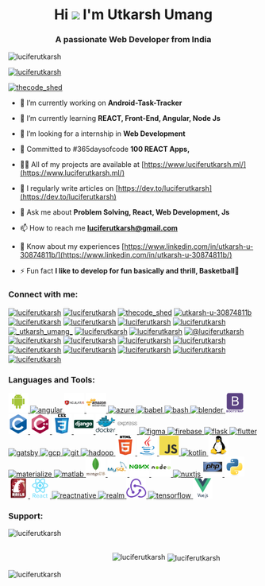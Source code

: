<h1 align="center">Hi <img src="https://raw.githubusercontent.com/MartinHeinz/MartinHeinz/master/wave.gif" width="30px"> I'm Utkarsh Umang</h1>
<h3 align="center">A passionate Web Developer from India</h3>

<p align="left"> <img src="https://komarev.com/ghpvc/?username=luciferutkarsh&label=Profile%20views&color=0e75b6&style=flat" alt="luciferutkarsh" /> </p>

<p align="left"> <a href="https://github.com/ryo-ma/github-profile-trophy"><img src="https://github-profile-trophy.vercel.app/?username=luciferutkarsh" alt="luciferutkarsh" /></a> </p>

<p align="left"> <a href="https://twitter.com/thecode_shed" target="blank"><img src="https://img.shields.io/twitter/follow/thecode_shed?logo=twitter&style=for-the-badge" alt="thecode_shed" /></a> </p>

- 🔭 I’m currently working on **Android-Task-Tracker**

- 🌱 I’m currently learning **REACT, Front-End, Angular, Node Js**

- 👯 I’m looking for a internship in **Web Development**

- 🚧 Committed to #365daysofcode **100 REACT Apps,**

- 👨‍💻 All of my projects are available at [https://www.luciferutkarsh.ml/](https://www.luciferutkarsh.ml/)

- 📝 I regularly write articles on [https://dev.to/luciferutkarsh](https://dev.to/luciferutkarsh)

- 💬 Ask me about **Problem Solving, React, Web Development, Js**

- 📫 How to reach me **luciferutkarsh@gmail.com**

- 📄 Know about my experiences [https://www.linkedin.com/in/utkarsh-u-30874811b/](https://www.linkedin.com/in/utkarsh-u-30874811b/)

- ⚡ Fun fact **I like to develop for fun basically and thrill, Basketball🏀**

<h3 align="left">Connect with me:</h3>
<p align="left">
<a href="https://codepen.io/luciferutkarsh" target="blank"><img align="center" src="https://raw.githubusercontent.com/rahuldkjain/github-profile-readme-generator/master/src/images/icons/Social/codepen.svg" alt="luciferutkarsh" height="30" width="40" /></a>
<a href="https://dev.to/luciferutkarsh" target="blank"><img align="center" src="https://cdn.jsdelivr.net/npm/simple-icons@3.0.1/icons/dev-dot-to.svg" alt="luciferutkarsh" height="30" width="40" /></a>
<a href="https://twitter.com/thecode_shed" target="blank"><img align="center" src="https://raw.githubusercontent.com/rahuldkjain/github-profile-readme-generator/master/src/images/icons/Social/twitter.svg" alt="thecode_shed" height="30" width="40" /></a>
<a href="https://linkedin.com/in/utkarsh-u-30874811b" target="blank"><img align="center" src="https://raw.githubusercontent.com/rahuldkjain/github-profile-readme-generator/master/src/images/icons/Social/linked-in-alt.svg" alt="utkarsh-u-30874811b" height="30" width="40" /></a>
<a href="https://stackoverflow.com/users/luciferutkarsh" target="blank"><img align="center" src="https://raw.githubusercontent.com/rahuldkjain/github-profile-readme-generator/master/src/images/icons/Social/stack-overflow.svg" alt="luciferutkarsh" height="30" width="40" /></a>
<a href="https://codesandbox.com/luciferutkarsh" target="blank"><img align="center" src="https://cdn.jsdelivr.net/npm/simple-icons@3.0.1/icons/codesandbox.svg" alt="luciferutkarsh" height="30" width="40" /></a>
<a href="https://kaggle.com/luciferutkarsh" target="blank"><img align="center" src="https://raw.githubusercontent.com/rahuldkjain/github-profile-readme-generator/master/src/images/icons/Social/kaggle.svg" alt="luciferutkarsh" height="30" width="40" /></a>
<a href="https://fb.com/luciferutkarsh" target="blank"><img align="center" src="https://raw.githubusercontent.com/rahuldkjain/github-profile-readme-generator/master/src/images/icons/Social/facebook.svg" alt="luciferutkarsh" height="30" width="40" /></a>
<a href="https://instagram.com/_utkarsh_umang_" target="blank"><img align="center" src="https://raw.githubusercontent.com/rahuldkjain/github-profile-readme-generator/master/src/images/icons/Social/instagram.svg" alt="_utkarsh_umang_" height="30" width="40" /></a>
<a href="https://dribbble.com/luciferutkarsh" target="blank"><img align="center" src="https://raw.githubusercontent.com/rahuldkjain/github-profile-readme-generator/master/src/images/icons/Social/dribbble.svg" alt="luciferutkarsh" height="30" width="40" /></a>
<a href="https://www.behance.net/luciferutkarsh" target="blank"><img align="center" src="https://raw.githubusercontent.com/rahuldkjain/github-profile-readme-generator/master/src/images/icons/Social/behance.svg" alt="luciferutkarsh" height="30" width="40" /></a>
<a href="https://medium.com/@luciferutkarsh" target="blank"><img align="center" src="https://raw.githubusercontent.com/rahuldkjain/github-profile-readme-generator/master/src/images/icons/Social/medium.svg" alt="@luciferutkarsh" height="30" width="40" /></a>
<a href="https://www.youtube.com/c/luciferutkarsh" target="blank"><img align="center" src="https://raw.githubusercontent.com/rahuldkjain/github-profile-readme-generator/master/src/images/icons/Social/youtube.svg" alt="luciferutkarsh" height="30" width="40" /></a>
<a href="https://www.codechef.com/users/luciferutkarsh" target="blank"><img align="center" src="https://cdn.jsdelivr.net/npm/simple-icons@3.1.0/icons/codechef.svg" alt="luciferutkarsh" height="30" width="40" /></a>
<a href="https://www.hackerrank.com/luciferutkarsh" target="blank"><img align="center" src="https://raw.githubusercontent.com/rahuldkjain/github-profile-readme-generator/master/src/images/icons/Social/hackerrank.svg" alt="luciferutkarsh" height="30" width="40" /></a>
<a href="https://codeforces.com/profile/luciferutkarsh" target="blank"><img align="center" src="https://cdn.jsdelivr.net/npm/simple-icons@3.0.1/icons/codeforces.svg" alt="luciferutkarsh" height="30" width="40" /></a>
<a href="https://www.leetcode.com/luciferutkarsh" target="blank"><img align="center" src="https://raw.githubusercontent.com/rahuldkjain/github-profile-readme-generator/master/src/images/icons/Social/leet-code.svg" alt="luciferutkarsh" height="30" width="40" /></a>
<a href="https://www.hackerearth.com/luciferutkarsh" target="blank"><img align="center" src="https://raw.githubusercontent.com/rahuldkjain/github-profile-readme-generator/master/src/images/icons/Social/hackerearth.svg" alt="luciferutkarsh" height="30" width="40" /></a>
<a href="https://auth.geeksforgeeks.org/user/luciferutkarsh" target="blank"><img align="center" src="https://raw.githubusercontent.com/rahuldkjain/github-profile-readme-generator/master/src/images/icons/Social/geeks-for-geeks.svg" alt="luciferutkarsh" height="30" width="40" /></a>
<a href="https://www.topcoder.com/members/luciferutkarsh" target="blank"><img align="center" src="https://cdn.jsdelivr.net/npm/simple-icons@3.0.1/icons/topcoder.svg" alt="luciferutkarsh" height="30" width="40" /></a>
<a href="https://discord.gg/luciferutkarsh" target="blank"><img align="center" src="https://raw.githubusercontent.com/rahuldkjain/github-profile-readme-generator/master/src/images/icons/Social/discord.svg" alt="luciferutkarsh" height="30" width="40" /></a>
</p>

<h3 align="left">Languages and Tools:</h3>
<p align="left"> <a href="https://developer.android.com" target="_blank"> <img src="https://raw.githubusercontent.com/devicons/devicon/master/icons/android/android-original-wordmark.svg" alt="android" width="40" height="40"/> </a> <a href="https://angular.io" target="_blank"> <img src="https://angular.io/assets/images/logos/angular/angular.svg" alt="angular" width="40" height="40"/> </a> <a href="https://angular.io" target="_blank"> <img src="https://raw.githubusercontent.com/devicons/devicon/master/icons/angularjs/angularjs-original-wordmark.svg" alt="angularjs" width="40" height="40"/> </a> <a href="https://aws.amazon.com" target="_blank"> <img src="https://raw.githubusercontent.com/devicons/devicon/master/icons/amazonwebservices/amazonwebservices-original-wordmark.svg" alt="aws" width="40" height="40"/> </a> <a href="https://azure.microsoft.com/en-in/" target="_blank"> <img src="https://www.vectorlogo.zone/logos/microsoft_azure/microsoft_azure-icon.svg" alt="azure" width="40" height="40"/> </a> <a href="https://babeljs.io/" target="_blank"> <img src="https://www.vectorlogo.zone/logos/babeljs/babeljs-icon.svg" alt="babel" width="40" height="40"/> </a> <a href="https://www.gnu.org/software/bash/" target="_blank"> <img src="https://www.vectorlogo.zone/logos/gnu_bash/gnu_bash-icon.svg" alt="bash" width="40" height="40"/> </a> <a href="https://www.blender.org/" target="_blank"> <img src="https://download.blender.org/branding/community/blender_community_badge_white.svg" alt="blender" width="40" height="40"/> </a> <a href="https://getbootstrap.com" target="_blank"> <img src="https://raw.githubusercontent.com/devicons/devicon/master/icons/bootstrap/bootstrap-plain-wordmark.svg" alt="bootstrap" width="40" height="40"/> </a> <a href="https://www.cprogramming.com/" target="_blank"> <img src="https://raw.githubusercontent.com/devicons/devicon/master/icons/c/c-original.svg" alt="c" width="40" height="40"/> </a> <a href="https://www.w3schools.com/cpp/" target="_blank"> <img src="https://raw.githubusercontent.com/devicons/devicon/master/icons/cplusplus/cplusplus-original.svg" alt="cplusplus" width="40" height="40"/> </a> <a href="https://www.w3schools.com/css/" target="_blank"> <img src="https://raw.githubusercontent.com/devicons/devicon/master/icons/css3/css3-original-wordmark.svg" alt="css3" width="40" height="40"/> </a> <a href="https://www.djangoproject.com/" target="_blank"> <img src="https://raw.githubusercontent.com/devicons/devicon/master/icons/django/django-original.svg" alt="django" width="40" height="40"/> </a> <a href="https://www.docker.com/" target="_blank"> <img src="https://raw.githubusercontent.com/devicons/devicon/master/icons/docker/docker-original-wordmark.svg" alt="docker" width="40" height="40"/> </a> <a href="https://expressjs.com" target="_blank"> <img src="https://raw.githubusercontent.com/devicons/devicon/master/icons/express/express-original-wordmark.svg" alt="express" width="40" height="40"/> </a> <a href="https://www.figma.com/" target="_blank"> <img src="https://www.vectorlogo.zone/logos/figma/figma-icon.svg" alt="figma" width="40" height="40"/> </a> <a href="https://firebase.google.com/" target="_blank"> <img src="https://www.vectorlogo.zone/logos/firebase/firebase-icon.svg" alt="firebase" width="40" height="40"/> </a> <a href="https://flask.palletsprojects.com/" target="_blank"> <img src="https://www.vectorlogo.zone/logos/pocoo_flask/pocoo_flask-icon.svg" alt="flask" width="40" height="40"/> </a> <a href="https://flutter.dev" target="_blank"> <img src="https://www.vectorlogo.zone/logos/flutterio/flutterio-icon.svg" alt="flutter" width="40" height="40"/> </a> <a href="https://www.gatsbyjs.com/" target="_blank"> <img src="https://www.vectorlogo.zone/logos/gatsbyjs/gatsbyjs-icon.svg" alt="gatsby" width="40" height="40"/> </a> <a href="https://cloud.google.com" target="_blank"> <img src="https://www.vectorlogo.zone/logos/google_cloud/google_cloud-icon.svg" alt="gcp" width="40" height="40"/> </a> <a href="https://git-scm.com/" target="_blank"> <img src="https://www.vectorlogo.zone/logos/git-scm/git-scm-icon.svg" alt="git" width="40" height="40"/> </a> <a href="https://hadoop.apache.org/" target="_blank"> <img src="https://www.vectorlogo.zone/logos/apache_hadoop/apache_hadoop-icon.svg" alt="hadoop" width="40" height="40"/> </a> <a href="https://www.w3.org/html/" target="_blank"> <img src="https://raw.githubusercontent.com/devicons/devicon/master/icons/html5/html5-original-wordmark.svg" alt="html5" width="40" height="40"/> </a> <a href="https://www.java.com" target="_blank"> <img src="https://raw.githubusercontent.com/devicons/devicon/master/icons/java/java-original.svg" alt="java" width="40" height="40"/> </a> <a href="https://developer.mozilla.org/en-US/docs/Web/JavaScript" target="_blank"> <img src="https://raw.githubusercontent.com/devicons/devicon/master/icons/javascript/javascript-original.svg" alt="javascript" width="40" height="40"/> </a> <a href="https://kotlinlang.org" target="_blank"> <img src="https://www.vectorlogo.zone/logos/kotlinlang/kotlinlang-icon.svg" alt="kotlin" width="40" height="40"/> </a> <a href="https://www.linux.org/" target="_blank"> <img src="https://raw.githubusercontent.com/devicons/devicon/master/icons/linux/linux-original.svg" alt="linux" width="40" height="40"/> </a> <a href="https://materializecss.com/" target="_blank"> <img src="https://raw.githubusercontent.com/prplx/svg-logos/5585531d45d294869c4eaab4d7cf2e9c167710a9/svg/materialize.svg" alt="materialize" width="40" height="40"/> </a> <a href="https://www.mathworks.com/" target="_blank"> <img src="https://upload.wikimedia.org/wikipedia/commons/2/21/Matlab_Logo.png" alt="matlab" width="40" height="40"/> </a> <a href="https://www.mongodb.com/" target="_blank"> <img src="https://raw.githubusercontent.com/devicons/devicon/master/icons/mongodb/mongodb-original-wordmark.svg" alt="mongodb" width="40" height="40"/> </a> <a href="https://www.mysql.com/" target="_blank"> <img src="https://raw.githubusercontent.com/devicons/devicon/master/icons/mysql/mysql-original-wordmark.svg" alt="mysql" width="40" height="40"/> </a> <a href="https://www.nginx.com" target="_blank"> <img src="https://raw.githubusercontent.com/devicons/devicon/master/icons/nginx/nginx-original.svg" alt="nginx" width="40" height="40"/> </a> <a href="https://nodejs.org" target="_blank"> <img src="https://raw.githubusercontent.com/devicons/devicon/master/icons/nodejs/nodejs-original-wordmark.svg" alt="nodejs" width="40" height="40"/> </a> <a href="https://nuxtjs.org/" target="_blank"> <img src="https://www.vectorlogo.zone/logos/nuxtjs/nuxtjs-icon.svg" alt="nuxtjs" width="40" height="40"/> </a> <a href="https://www.php.net" target="_blank"> <img src="https://raw.githubusercontent.com/devicons/devicon/master/icons/php/php-original.svg" alt="php" width="40" height="40"/> </a> <a href="https://www.python.org" target="_blank"> <img src="https://raw.githubusercontent.com/devicons/devicon/master/icons/python/python-original.svg" alt="python" width="40" height="40"/> </a> <a href="https://rubyonrails.org" target="_blank"> <img src="https://raw.githubusercontent.com/devicons/devicon/master/icons/rails/rails-original-wordmark.svg" alt="rails" width="40" height="40"/> </a> <a href="https://reactjs.org/" target="_blank"> <img src="https://raw.githubusercontent.com/devicons/devicon/master/icons/react/react-original-wordmark.svg" alt="react" width="40" height="40"/> </a> <a href="https://reactnative.dev/" target="_blank"> <img src="https://reactnative.dev/img/header_logo.svg" alt="reactnative" width="40" height="40"/> </a> <a href="https://realm.io/" target="_blank"> <img src="https://raw.githubusercontent.com/bestofjs/bestofjs-webui/8665e8c267a0215f3159df28b33c365198101df5/public/logos/realm.svg" alt="realm" width="40" height="40"/> </a> <a href="https://redux.js.org" target="_blank"> <img src="https://raw.githubusercontent.com/devicons/devicon/master/icons/redux/redux-original.svg" alt="redux" width="40" height="40"/> </a> <a href="https://www.tensorflow.org" target="_blank"> <img src="https://www.vectorlogo.zone/logos/tensorflow/tensorflow-icon.svg" alt="tensorflow" width="40" height="40"/> </a> <a href="https://vuejs.org/" target="_blank"> <img src="https://raw.githubusercontent.com/devicons/devicon/master/icons/vuejs/vuejs-original-wordmark.svg" alt="vuejs" width="40" height="40"/> </a> </p>


<h3 align="left">Support:</h3>
<p><a href="https://www.buymeacoffee.com/luciferutkarsh"> <img align="left" src="https://cdn.buymeacoffee.com/buttons/v2/default-yellow.png" height="50" width="210" alt="luciferutkarsh" /></a></p><br><br>


<p><img align="left" src="https://github-readme-stats.vercel.app/api/top-langs?username=luciferutkarsh&show_icons=true&locale=en&layout=compact" alt="luciferutkarsh" /></p>

<p>&nbsp;<img align="center" src="https://github-readme-stats.vercel.app/api?username=luciferutkarsh&show_icons=true&locale=en" alt="luciferutkarsh" /></p>

<p><img align="center" src="https://github-readme-streak-stats.herokuapp.com/?user=luciferutkarsh&" alt="luciferutkarsh" /></p>

